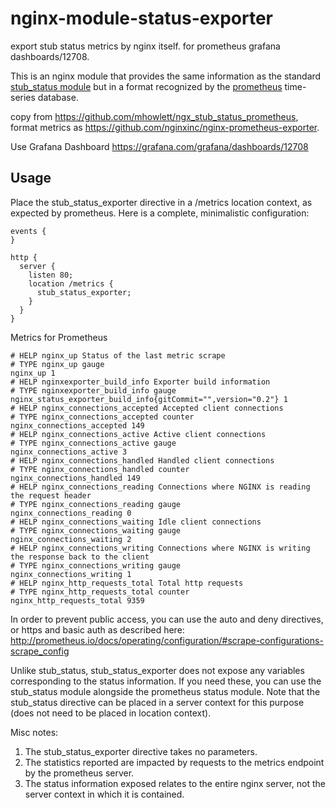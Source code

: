 # nginx-module-status-exporter

export stub status metrics by nginx itself. for prometheus grafana dashboards/12708.

This is an nginx module that provides the same information as the standard <a href="http://nginx.org/en/docs/http/ngx_http_stub_status_module.html">stub_status module</a> but in a format recognized by the <a href="http://prometheus.io">prometheus</a> time-series database.

copy from <https://github.com/mhowlett/ngx_stub_status_prometheus>, format metrics as <https://github.com/nginxinc/nginx-prometheus-exporter>.

Use Grafana Dashboard <https://grafana.com/grafana/dashboards/12708>

## Usage

Place the stub_status_exporter directive in a /metrics location context, as expected by prometheus.
Here is a complete, minimalistic configuration:

    events {
    }

    http {
      server {
        listen 80;
        location /metrics {
          stub_status_exporter;
        }
      }
    }

Metrics for Prometheus

    # HELP nginx_up Status of the last metric scrape
    # TYPE nginx_up gauge
    nginx_up 1
    # HELP nginxexporter_build_info Exporter build information
    # TYPE nginxexporter_build_info gauge
    nginx_status_exporter_build_info{gitCommit="",version="0.2"} 1
    # HELP nginx_connections_accepted Accepted client connections
    # TYPE nginx_connections_accepted counter
    nginx_connections_accepted 149
    # HELP nginx_connections_active Active client connections
    # TYPE nginx_connections_active gauge
    nginx_connections_active 3
    # HELP nginx_connections_handled Handled client connections
    # TYPE nginx_connections_handled counter
    nginx_connections_handled 149
    # HELP nginx_connections_reading Connections where NGINX is reading the request header
    # TYPE nginx_connections_reading gauge
    nginx_connections_reading 0
    # HELP nginx_connections_waiting Idle client connections
    # TYPE nginx_connections_waiting gauge
    nginx_connections_waiting 2
    # HELP nginx_connections_writing Connections where NGINX is writing the response back to the client
    # TYPE nginx_connections_writing gauge
    nginx_connections_writing 1
    # HELP nginx_http_requests_total Total http requests
    # TYPE nginx_http_requests_total counter
    nginx_http_requests_total 9359

In order to prevent public access, you can use the auto and deny directives, or https and basic auth as described here: http://prometheus.io/docs/operating/configuration/#scrape-configurations-scrape_config

Unlike stub_status, stub_status_exporter does not expose any variables corresponding to the status information.
If you need these, you can use the stub_status module alongside the prometheus status module.
Note that the stub_status directive can be placed in a server context for this purpose (does not need to be placed in location context).

Misc notes:

1. The stub_status_exporter directive takes no parameters.
2. The statistics reported are impacted by requests to the metrics endpoint by the prometheus server.
3. The status information exposed relates to the entire nginx server, not the server context in which it is contained.
